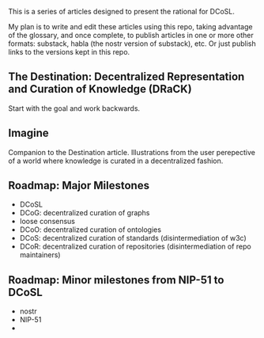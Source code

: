 This is a series of articles designed to present the rational for DCoSL.

My plan is to write and edit these articles using this repo, taking advantage of the glossary, and once complete, to publish articles in one or more other formats: substack, habla (the nostr version of substack), etc. Or just publish links to the versions kept in this repo.

## The Destination: Decentralized Representation and Curation of Knowledge (DRaCK)

Start with the goal and work backwards.

## Imagine

Companion to the Destination article. Illustrations from the user perepective of a world where knowledge is curated in a decentralized fashion.
  
## Roadmap: Major Milestones

- DCoSL
- DCoG: decentralized curation of graphs
- loose consensus
- DCoO: decentralized curation of ontologies
- DCoS: decentralized curation of standards (disintermediation of w3c)
- DCoR: decentralized curation of repositories (disintermediation of repo maintainers)

## Roadmap: Minor milestones from NIP-51 to DCoSL

- nostr
- NIP-51
- 
